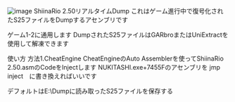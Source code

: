 ![image](https://github.com/Shiyaemetu/NoGalGameEncryption/blob/main/1.gif)
ShiinaRio 2.50リアルタイムDump
これはゲーム進行中で復号化されたS25ファイルをDumpするアセンブリです

ゲーム1-2に通用します
DumpされたS25ファイルはGARbroまたはUniExtractを使用して解凍できます

使い方
方法1.CheatEngine
CheatEngineのAuto Assemblerを使ってShiinaRio 2.50.asmのCodeをInjectします
NUKITASHI.exe+7455Fのアセンブリを jmp inject　に書き換えればいいです

デフォルトはE:\Dumpに読み取ったS25ファイルを保存する
